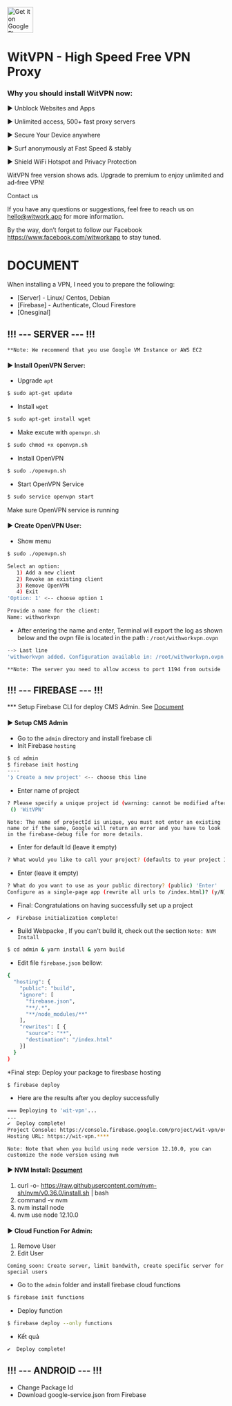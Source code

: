 <a href="https://play.google.com/store/apps/details?id=app.witwork.vpn"><img alt="Get it on Google Play" src="https://play.google.com/intl/en_us/badges/images/generic/en-play-badge.png" height=60px /></a>

# WitVPN - High Speed Free VPN Proxy
### Why you should install WitVPN now:

► Unblock Websites and Apps

► Unlimited access, 500+ fast proxy servers

► Secure Your Device anywhere

► Surf anonymously at Fast Speed & stably

► Shield WiFi Hotspot and Privacy Protection


WitVPN free version shows ads. Upgrade to premium to enjoy unlimited and ad-free VPN!


Contact us

If you have any questions or suggestions, feel free to reach us on hello@witwork.app for more information.

By the way, don’t forget to follow our Facebook https://www.facebook.com/witworkapp to stay tuned.

# DOCUMENT
When installing a VPN, I need you to prepare the following:
* [Server] - Linux/ Centos, Debian 
* [Firebase] -  Authenticate, Cloud Firestore
* [Onesginal] 
## !!! --- SERVER --- !!!
`**Note: We recommend that you use Google VM Instance or AWS EC2`
#### ► Install OpenVPN Server:
- Upgrade `apt`
```sh
$ sudo apt-get update
```
- Install `wget`  
```sh
$ sudo apt-get install wget
```
- Make excute with `openvpn.sh` 
```sh
$ sudo chmod +x openvpn.sh
```
- Install OpenVPN 
```sh
$ sudo ./openvpn.sh
```
- Start OpenVPN Service
```sh
$ sudo service openvpn start
```
Make  sure OpenVPN service is running
#### ► Create OpenVPN User:
- Show menu 
```sh
$ sudo ./openvpn.sh
```

```sh
Select an option:
   1) Add a new client
   2) Revoke an existing client
   3) Remove OpenVPN
   4) Exit
'Option: 1' <-- choose option 1

Provide a name for the client:
Name: withworkvpn
```
- After entering the name and enter, Terminal will export the log as shown below and the ovpn file is located in the path : `/root/withworkvpn.ovpn`
```sh
--> Last line
'withworkvpn added. Configuration available in: /root/withworkvpn.ovpn'
```
`**Note: The server you need to allow access to port 1194 from outside`

## !!! --- FIREBASE --- !!!
*** Setup Firebase CLI for deploy CMS Admin. See [Document](https://firebase.google.com/docs/cli)
#### ► Setup CMS Admin
* Go to the `admin` directory and install firebase cli
* Init Firebase `hosting`
```sh
$ cd admin
$ firebase init hosting
----
'❯ Create a new project' <-- choose this line
```
* Enter name of project
```sh
? Please specify a unique project id (warning: cannot be modified afterward) [6-30 characters]:
 () 'WitVPN' 
```
`Note: The name of projectId is unique, you must not enter an existing name or if the same, Google will return an error and you have to look in the firebase-debug file for more details.`
* Enter for default Id (leave it empty)
```sh
? What would you like to call your project? (defaults to your project ID) () 'Enter'
```
*  Enter (leave it empty)
```sh
? What do you want to use as your public directory? (public) 'Enter'
Configure as a single-page app (rewrite all urls to /index.html)? (y/N) 'N'
```
* Final: Congratulations on having successfully set up a project
 ```sh
✔  Firebase initialization complete!
```
* Build Webpacke , If you can't build it, check out the section  `Note: NVM Install`
```sh
$ cd admin & yarn install & yarn build 
```
* Edit file `firebase.json` bellow:
```sh
{
  "hosting": {
    "public": "build",
    "ignore": [
      "firebase.json",
      "**/.*",
      "**/node_modules/**"
    ],
    "rewrites": [ {
      "source": "**",
      "destination": "/index.html"
    }]
  }
}
```

*Final step: Deploy your package to firesbase hosting
```sh
$ firebase deploy
```
* Here are the results after you deploy successfully
```sh
=== Deploying to 'wit-vpn'...
...
✔  Deploy complete!
Project Console: https://console.firebase.google.com/project/wit-vpn/overview
Hosting URL: https://wit-vpn.****
```
`Note: Note that when you build using node version 12.10.0, you can customize the node version using nvm`
#### ► NVM Install: [Document](https://github.com/nvm-sh/nvm) 
1. curl -o- https://raw.githubusercontent.com/nvm-sh/nvm/v0.36.0/install.sh | bash
2. command -v nvm
3. nvm install node
4. nvm use node 12.10.0

#### ► Cloud Function For Admin:
1. Remove User
2. Edit User

`Coming soon: Create server, limit bandwith, create specific server for special users`
* Go to the `admin` folder and install firebase cloud functions
```sh
$ firebase init functions
```
* Deploy function 
```sh
$ firebase deploy --only functions
```
* Kết quả
```sh
✔  Deploy complete!
```
## !!! --- ANDROID --- !!!
- Change Package Id
- Download google-service.json from Firebase 

